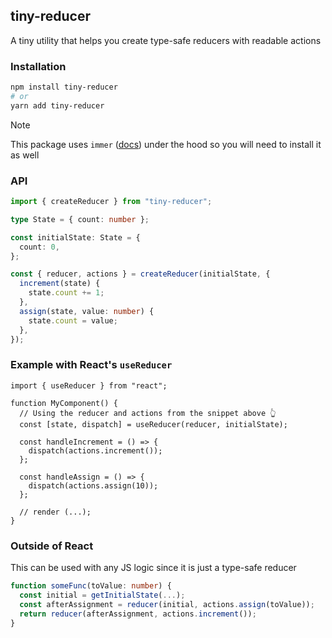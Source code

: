 ## tiny-reducer

A tiny utility that helps you create type-safe reducers with readable actions

### Installation

```sh
npm install tiny-reducer
# or
yarn add tiny-reducer
```

> [!NOTE]
> This package uses `immer` ([docs](https://immerjs.github.io/immer/installation)) under the hood so you will need to install it as well

### API

```ts
import { createReducer } from "tiny-reducer";

type State = { count: number };

const initialState: State = {
  count: 0,
};

const { reducer, actions } = createReducer(initialState, {
  increment(state) {
    state.count += 1;
  },
  assign(state, value: number) {
    state.count = value;
  },
});
```

### Example with React's `useReducer`

```tsx
import { useReducer } from "react";

function MyComponent() {
  // Using the reducer and actions from the snippet above 👆
  const [state, dispatch] = useReducer(reducer, initialState);

  const handleIncrement = () => {
    dispatch(actions.increment());
  };

  const handleAssign = () => {
    dispatch(actions.assign(10));
  };

  // render (...);
}
```

### Outside of React

This can be used with any JS logic since it is just a type-safe reducer

```ts
function someFunc(toValue: number) {
  const initial = getInitialState(...);
  const afterAssignment = reducer(initial, actions.assign(toValue));
  return reducer(afterAssignment, actions.increment());
}
```
